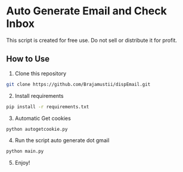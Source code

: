 # Auto Generate Email and Check Inbox

This script is created for free use. Do not sell or distribute it for profit.

## How to Use

1. Clone this repository
```bash
git clone https://github.com/Brajamustii/dispEmail.git
```
2. Install requirements
```bash
pip install -r requirements.txt
```
3. Automatic Get cookies
```bash
python autogetcookie.py
```
4. Run the script auto generate dot gmail
```bash
python main.py
```
5. Enjoy!
